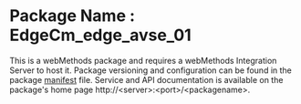 # Package Name : EdgeCm_edge_avse_01
This is a webMethods package and requires a webMethods Integration Server to host it. Package versioning and configuration can be found in the package [manifest](./EdgeCm_edge_avse_01/manifest.v3) file. Service and API documentation is available on the package's home page http://&lt;server&gt;:&lt;port&gt;/&lt;packagename>.